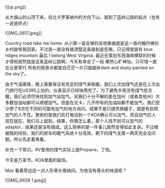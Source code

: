 ![[qr.png]]


从大烟山的山顶下来，往北卡罗莱纳州的方向下山，就到了蓝岭公路的起点（也有一说是终点）

![[IMG_0617.jpeg]]

Country road take me home. 从小第一首会弹的吉他歌曲就是这一首约翰丹佛的乡村路带我回家。不过我一直没有搞清楚这条路到底在哪。只记得里面有 blue ridges mountain 最后 I belong West Virginia. 最近在策划东西海岸横穿的时候才得知居然就是这条蓝岭公路啊。今天有幸走了一段 果然心旷神怡。只可惜一直在云里穿行 所有的观景点都是白茫茫一片只能脑补dark and dusty painted on the sky了。

由于气温骤降，晚上需要保证有充足的煤气来取暖。我们上次加煤气还是在上次出门旅行在US395上加的。仪表显示已经快用完了。为了避免半夜没有煤气给冻醒，我们必须尽快找到加气站加气。另我们十分不解的是在加州（或者其他州）大多数加油站都可以顺便加气。但是在北卡，几乎所有的加油站都不能加气。我们至少停了8次在不同的可能有加气的地方询问。结果不是只提供换罐子，就是有执照加气的人不在。更绝的是我们先打电话到一个KOA确认可以加气，而且加气的人现在就在，我们马上就到。结果，你猜怎么着，那个人找不到可以加气的adaptor，结果还是没有搞成。这么简单的是一件事儿居然变得如此复杂。不过根据我的经验，我们的房车的暖气系统十分高效，剩下的煤气支撑一两天完全没问题。所以先走着再看。

补充一下常识。RV里用的煤气实际上是Propane，丁烷。


今天是万圣节。KOA里面的装饰。

Max 看着旁边这一对人形骨头很纳闷。为啥没有骨头的味道呢？


![[IMG_0628 1.jpeg]]


